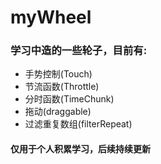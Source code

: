 # myWheel

### 学习中造的一些轮子，目前有:

- 手势控制(Touch)
- 节流函数(Throttle)
- 分时函数(TimeChunk)
- 拖动(draggable)
- 过滤重复数组(filterRepeat)
#### 仅用于个人积累学习，后续持续更新
